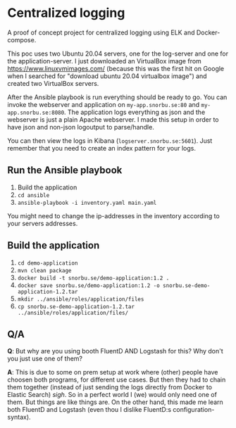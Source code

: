 # Centralized logging
A proof of concept project for centralized logging using ELK and Docker-compose.

This poc uses two Ubuntu 20.04 servers, one for the log-server and one for the application-server.
I just downloaded an VirtualBox image from https://www.linuxvmimages.com/ (because this was the first hit on Google when I searched for "download ubuntu 20.04 virtualbox image") and created two VirtualBox servers.

After the Ansible playbook is run everything should be ready to go.
You can invoke the webserver and application on `my-app.snorbu.se:80` and `my-app.snorbu.se:8080`.
The application logs everything as json and the webserver is just a plain Apache webserver.
I made this setup in order to have json and non-json logoutput to parse/handle.

You can then view the logs in Kibana (`logserver.snorbu.se:5601`).
Just remember that you need to create an index pattern for your logs.

## Run the Ansible playbook
1. Build the application
1. `cd ansible`
1. `ansible-playbook -i inventory.yaml main.yaml`

You might need to change the ip-addresses in the inventory according to your servers addresses.

## Build the application
1. `cd demo-application`
1. `mvn clean package`
1. `docker build -t snorbu.se/demo-application:1.2 .`
1. `docker save snorbu.se/demo-application:1.2 -o snorbu.se-demo-application-1.2.tar` 
1. `mkdir ../ansible/roles/application/files`
1. `cp snorbu.se-demo-application-1.2.tar ../ansible/roles/application/files/`

## Q/A

**Q**: But why are you using booth FluentD AND Logstash for this? 
Why don't you just use one of them?

**A**: This is due to some on prem setup at work where (other) people have choosen both programs, for different use cases.
But then they had to chain them together (instead of just sending the logs directly from Docker to Elastic Search) *sigh*.
So in a perfect world I (we) would only need one of them.
But things are like things are.
On the other hand, this made me learn both FluentD and Logstash (even thou I dislike FluentD:s configuration-syntax).
